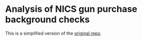 # Analysis of NICS gun purchase background checks

This is a simplified version of the [original repo](https://github.com/NYTimes/gunsales).
